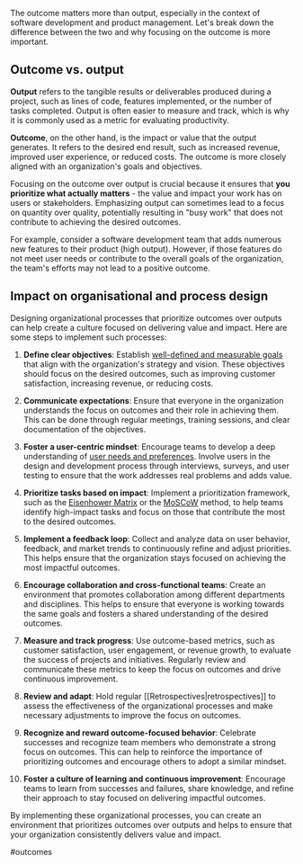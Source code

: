 The outcome matters more than output, especially in the context of software development and product management. Let's break down the difference between the two and why focusing on the outcome is more important.

## Outcome vs. output

**Output** refers to the tangible results or deliverables produced during a project, such as lines of code, features implemented, or the number of tasks completed. Output is often easier to measure and track, which is why it is commonly used as a metric for evaluating productivity.

**Outcome**, on the other hand, is the impact or value that the output generates. It refers to the desired end result, such as increased revenue, improved user experience, or reduced costs. The outcome is more closely aligned with an organization's goals and objectives.

Focusing on the outcome over output is crucial because it ensures that **you prioritize what actually matters** - the value and impact your work has on users or stakeholders. Emphasizing output can sometimes lead to a focus on quantity over quality, potentially resulting in "busy work" that does not contribute to achieving the desired outcomes.

For example, consider a software development team that adds numerous new features to their product (high output). However, if those features do not meet user needs or contribute to the overall goals of the organization, the team's efforts may not lead to a positive outcome.

## Impact on organisational and process design

Designing organizational processes that prioritize outcomes over outputs can help create a culture focused on delivering value and impact. Here are some steps to implement such processes:

1. **Define clear objectives**: Establish [well-defined and measurable goals](https://en.wikipedia.org/wiki/SMART_criteria) that align with the organization's strategy and vision. These objectives should focus on the desired outcomes, such as improving customer satisfaction, increasing revenue, or reducing costs.

2. **Communicate expectations**: Ensure that everyone in the organization understands the focus on outcomes and their role in achieving them. This can be done through regular meetings, training sessions, and clear documentation of the objectives.

3. **Foster a user-centric mindset**: Encourage teams to develop a deep understanding of [user needs and preferences](https://en.wikipedia.org/wiki/User-centered_design). Involve users in the design and development process through interviews, surveys, and user testing to ensure that the work addresses real problems and adds value.

4. **Prioritize tasks based on impact**: Implement a prioritization framework, such as the [Eisenhower Matrix](https://en.wikipedia.org/wiki/Time_management#The_Eisenhower_Method) or the [MoSCoW](https://en.wikipedia.org/wiki/MoSCoW_method) method, to help teams identify high-impact tasks and focus on those that contribute the most to the desired outcomes.

5. **Implement a feedback loop**: Collect and analyze data on user behavior, feedback, and market trends to continuously refine and adjust priorities. This helps ensure that the organization stays focused on achieving the most impactful outcomes.

6. **Encourage collaboration and cross-functional teams**: Create an environment that promotes collaboration among different departments and disciplines. This helps to ensure that everyone is working towards the same goals and fosters a shared understanding of the desired outcomes.

7. **Measure and track progress**: Use outcome-based metrics, such as customer satisfaction, user engagement, or revenue growth, to evaluate the success of projects and initiatives. Regularly review and communicate these metrics to keep the focus on outcomes and drive continuous improvement.

8. **Review and adapt**: Hold regular [[Retrospectives|retrospectives]] to assess the effectiveness of the organizational processes and make necessary adjustments to improve the focus on outcomes.

9. **Recognize and reward outcome-focused behavior**: Celebrate successes and recognize team members who demonstrate a strong focus on outcomes. This can help to reinforce the importance of prioritizing outcomes and encourage others to adopt a similar mindset.

10. **Foster a culture of learning and continuous improvement**: Encourage teams to learn from successes and failures, share knowledge, and refine their approach to stay focused on delivering impactful outcomes.

By implementing these organizational processes, you can create an environment that prioritizes outcomes over outputs and helps to ensure that your organization consistently delivers value and impact.

<!-- Keywords -->
#outcomes
<!-- /Keywords -->
